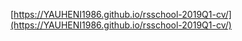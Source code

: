 [https://YAUHENI1986.github.io/rsschool-2019Q1-cv/](https://YAUHENI1986.github.io/rsschool-2019Q1-cv/)
